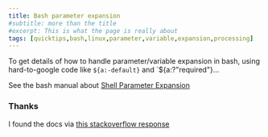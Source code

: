 ```yaml
---
title: Bash parameter expansion
#subtitle: more than the title
#excerpt: This is what the page is really about
tags: [quicktips,bash,linux,parameter,variable,expansion,processing]
---
```

To get details of how to handle parameter/variable expansion in bash,
using hard-to-google code like `${a:-default}` and `${a:?"required"}...
<!--more-->

See the bash manual about [Shell Parameter Expansion](https://www.gnu.org/software/bash/manual/bash.html#Shell-Parameter-Expansion)

### Thanks

I found the docs via [this stackoverflow response](https://stackoverflow.com/a/10520718/2738122)